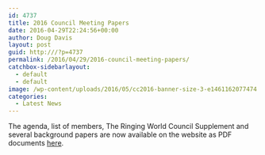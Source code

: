 ```yaml
---
id: 4737
title: 2016 Council Meeting Papers
date: 2016-04-29T22:24:56+00:00
author: Doug Davis
layout: post
guid: http:///?p=4737
permalink: /2016/04/29/2016-council-meeting-papers/
catchbox-sidebarlayout:
  - default
  - default
image: /wp-content/uploads/2016/05/cc2016-banner-size-3-e1461162077474.png
categories:
  - Latest News
---
```

The agenda, list of members, The Ringing World Council Supplement and several background papers are now available on the website as PDF documents [here](http:///about/2016-meeting/).

